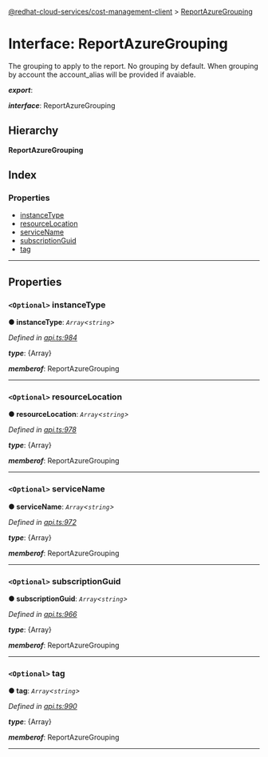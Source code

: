 [@redhat-cloud-services/cost-management-client](../README.md) > [ReportAzureGrouping](../interfaces/reportazuregrouping.md)

# Interface: ReportAzureGrouping

The grouping to apply to the report. No grouping by default. When grouping by account the account\_alias will be provided if avaiable.

*__export__*: 

*__interface__*: ReportAzureGrouping

## Hierarchy

**ReportAzureGrouping**

## Index

### Properties

* [instanceType](reportazuregrouping.md#instancetype)
* [resourceLocation](reportazuregrouping.md#resourcelocation)
* [serviceName](reportazuregrouping.md#servicename)
* [subscriptionGuid](reportazuregrouping.md#subscriptionguid)
* [tag](reportazuregrouping.md#tag)

---

## Properties

<a id="instancetype"></a>

### `<Optional>` instanceType

**● instanceType**: *`Array`<`string`>*

*Defined in [api.ts:984](https://github.com/karelhala/javascript-clients/blob/master/packages/cost-management/api.ts#L984)*

*__type__*: {Array}

*__memberof__*: ReportAzureGrouping

___
<a id="resourcelocation"></a>

### `<Optional>` resourceLocation

**● resourceLocation**: *`Array`<`string`>*

*Defined in [api.ts:978](https://github.com/karelhala/javascript-clients/blob/master/packages/cost-management/api.ts#L978)*

*__type__*: {Array}

*__memberof__*: ReportAzureGrouping

___
<a id="servicename"></a>

### `<Optional>` serviceName

**● serviceName**: *`Array`<`string`>*

*Defined in [api.ts:972](https://github.com/karelhala/javascript-clients/blob/master/packages/cost-management/api.ts#L972)*

*__type__*: {Array}

*__memberof__*: ReportAzureGrouping

___
<a id="subscriptionguid"></a>

### `<Optional>` subscriptionGuid

**● subscriptionGuid**: *`Array`<`string`>*

*Defined in [api.ts:966](https://github.com/karelhala/javascript-clients/blob/master/packages/cost-management/api.ts#L966)*

*__type__*: {Array}

*__memberof__*: ReportAzureGrouping

___
<a id="tag"></a>

### `<Optional>` tag

**● tag**: *`Array`<`string`>*

*Defined in [api.ts:990](https://github.com/karelhala/javascript-clients/blob/master/packages/cost-management/api.ts#L990)*

*__type__*: {Array}

*__memberof__*: ReportAzureGrouping

___

